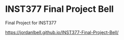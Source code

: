 # INST377 Final Project Bell
 Final Project for INST377

https://jordanlbell.github.io/INST377-Final-Project-Bell/


